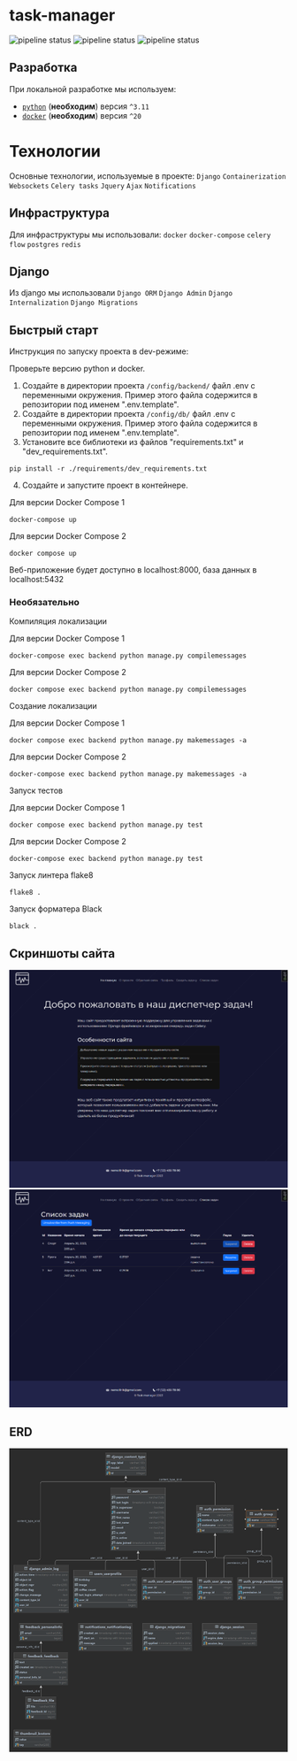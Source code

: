 # task-manager

![pipeline status](https://github.com/NeMolliriK/task-manager/actions/workflows/linting_with_flake8.yml/badge.svg)
![pipeline status](https://github.com/NeMolliriK/task-manager/actions/workflows/linting_with_black.yml/badge.svg)
![pipeline status](https://github.com/NeMolliriK/task-manager/actions/workflows/docker-ci.yml/badge.svg)

## Разработка

При локальной разработке мы используем:

- [`python`](https://www.python.org/downloads/release/python-3110/) (**необходим**) версия `^3.11`
- [`docker`](https://docs.docker.com/get-docker/) (**необходим**) версия `^20`

# Технологии

Основные технологии, используемые в проекте: `Django` `Containerization` `Websockets` `Celery tasks` `Jquery` `Ajax`
`Notifications`

## Инфраструктура

Для инфраструктуры мы использовали: `docker` `docker-compose` `celery` `flow`
`postgres` `redis`

## Django 

Из django мы использовали `Django ORM` `Django Admin` `Django Internalization` `Django Migrations`

## Быстрый старт

Инструкция по запуску проекта в dev-режиме:

Проверьте версию python и docker.

1) Создайте в директории проекта `/config/backend/` файл .env с переменными окружения. 
Пример этого файла содержится в репозитории под именем ".env.template".
2) Создайте в директории проекта `/config/db/` файл .env с переменными окружения. 
Пример этого файла содержится в репозитории под именем ".env.template".
3) Установите все библиотеки из файлов "requirements.txt" и "dev_requirements.txt".
```shell 
pip install -r ./requirements/dev_requirements.txt
``` 
4) Создайте и запустите проект в контейнере.

Для версии Docker Compose 1
```shell
docker-compose up
```
Для версии Docker Compose 2 
```shell
docker compose up
```
Веб-приложение будет доступно в localhost:8000, 
база данных в localhost:5432

### Необязательно

Компиляция локализации

Для версии Docker Compose 1
```shell
docker-compose exec backend python manage.py compilemessages
```
Для версии Docker Compose 2
```shell
docker compose exec backend python manage.py compilemessages
```

Создание локализации

Для версии Docker Compose 1
```shell
docker compose exec backend python manage.py makemessages -a
```
Для версии Docker Compose 2
```shell
docker-compose exec backend python manage.py makemessages -a
```

Запуск тестов

Для версии Docker Compose 1
```shell
docker compose exec backend python manage.py test
```
Для версии Docker Compose 2
```shell
docker-compose exec backend python manage.py test
```

Запуск линтера flake8
```shell
flake8 .
```

Запуск форматера Black
```shell
black .
```
## Скриншоты сайта
![homepage](.github/images/homepage.png)
![task_list](.github/images/task_list.png)

## ERD
![ERD](.github/images/erd.png)